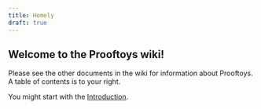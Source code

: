 ```yaml
---
title: Homely
draft: true
---
```


## Welcome to the Prooftoys wiki!

Please see the other documents in the wiki for
information about Prooftoys.  A table of contents
is to your right.

You might start with the [Introduction](1+Introduction).